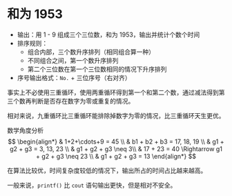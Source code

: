 # 和为 1953

- 输出：用 1 - 9 组成三个三位数，和为 1953，输出并统计个数个时间
- 排序规则：
    - 组合内部，三个数升序排列（相同组合算一种）
    - 不同组合之间，第一个数升序排列
    - 第二个三位数在第一个三位数相同的情况下升序排列
 - 序号输出格式：``No.`` + 三位序号（右对齐）

事实上不必使用三重循环，使用两重循环得到第一个和第二个数，通过减法得到第三个数再判断是否存在数字为零或重复的情况。

相对来说，九重循环比三重循环能排除掉数字为零的情况，比三重循环天生更优。

数学角度分析
$$
\begin{align*}
    & 1+2+\cdots+9 = 45 \\
    & b1 + b2 + b3 = 17, 18, 19 \\
    & g1 + g2 + g3 = 3, 13, 23 \\
    & g1 + g2 + g3 \neq 3\\
    & 17 + 23 = 40 \Rightarrow g1 + g2 + g3 \neq 23 \\
    & g1 + g2 + g3 = 13
\end{align*}
$$

在算法比较优，时间复杂度较低的情况下，输出所占的时间占比越来越高。

一般来说，``printf()`` 比 ``cout`` 语句输出更快，但是相对不安全。

